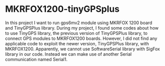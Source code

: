 # MKRFOX1200-tinyGPSplus
In this project I want to run gps6mv2 module using MKRFOX 1200 board and TinyGPSPlus library.
During my project, I found some codes about how to use TinyGPS library, the previous version of TinyGPSPlus library, to connect GPS modules to MKRFOX1200 boards. However, I did not find any applicable code to exploit the newer version, TinyGPSPlus library, with MKRFOX1200.
Apparently, we cannot use SoftwareSerial library with SigFox library in our code. Instead we can make use of another Serial communication named Serial1.  
